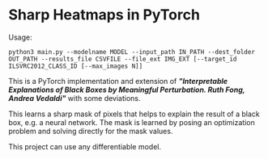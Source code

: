 # Sharp Heatmaps in PyTorch

Usage:

`python3 main.py --modelname MODEL --input_path IN_PATH --dest_folder OUT_PATH --results_file CSVFILE --file_ext IMG_EXT [--target_id ILSVRC2012_CLASS_ID [--max_images N]]`

This is a PyTorch implementation and extension of ***"Interpretable Explanations of Black Boxes by Meaningful Perturbation. Ruth Fong, Andrea Vedaldi"***  with some deviations.

This learns a sharp mask of pixels that helps to explain the result of a black box, e.g. a neural network.
The mask is learned by posing an optimization problem and solving directly for the mask values.

This project can use any differentiable model.
